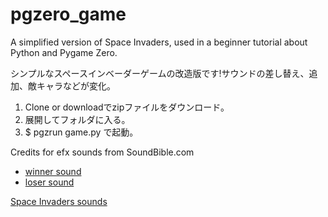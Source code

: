 # pgzero_game
A simplified version of Space Invaders, used in a beginner tutorial about Python and Pygame Zero.

シンプルなスペースインベーダーゲームの改造版です!サウンドの差し替え、追加、敵キャラなどが変化。


1. Clone or downloadでzipファイルをダウンロード。
2. 展開してフォルダに入る。
3. $ pgzrun game.py で起動。

Credits for efx sounds from SoundBible.com
- [winner sound](http://soundbible.com/480-Kids-Cheering.html)
- [loser sound](http://soundbible.com/1810-Wind.html)

[Space Invaders sounds](http://samples.mameworld.info/Unofficial%20Samples.htm)
